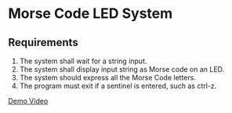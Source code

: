 # Morse Code LED System

## Requirements
1.  The system shall wait for a string input.
2.	The system shall display input string as Morse code on an LED.
3.	The system should express all the Morse Code letters.
4.	The program must exit if a sentinel is entered, such as ctrl-z.

[Demo Video](https://www.youtube.com/watch?v=CmMiGN6owQc)
